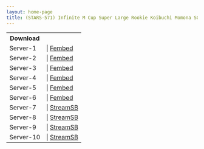 ```yaml
---
layout: home-page
title: (STARS-571) Infinite M Cup Super Large Rookie Koibuchi Momona SODstar AV Debut
---
```


<table><tbody>
<tr>
<th>Download</th>
</tr>
<tr>
<td>Server-1</td>
<td>| <a href="https://watchjavnow.xyz/f/dn6d5ux1xqegwle" target="_blank">Fembed</a></td>
</tr>
<tr>
<td>Server-2</td>
<td>| <a href="https://mycloudzz.com/f/lxgwlun-nq6n4dl" target="_blank">Fembed</a></td>
</tr>
<tr>
<td>Server-3</td>
<td>| <a href="https://mycloudzz.com/f/-jq1rcpepxyygxd" target="_blank">Fembed</a></td>
</tr>
<tr>
<td>Server-4</td>
<td>| <a href="https://mycloudzz.com/f/y5w-qcederxeygg" target="_blank">Fembed</a></td>
</tr>
<tr>
<td>Server-5</td>
<td>| <a href="https://javhdfree.icu/f/l0em2hn-dg3qpw4" target="_blank">Fembed</a></td>
</tr>
<tr>
<td>Server-6</td>
<td>| <a href="https://cloudrls.com/f/lzyg4fn-d4g0607" target="_blank">Fembed</a></td>
</tr>
<tr>
<td>Server-7</td>
<td>| <a href="https://javside.com/d/qge44lmlr87c.html" target="_blank">StreamSB</a></td>
</tr>
<tr>
<td>Server-8</td>
<td>| <a href="https://streamsb.net/d/q4s0010nqs8z.html" target="_blank">StreamSB</a></td>
</tr>
<tr>
<td>Server-9</td>
<td>| <a href="https://sbspeed.com/d/e4xv0sr2xjk6.html" target="_blank">StreamSB</a></td>
</tr>
<tr>
<td>Server-10</td>
<td>| <a href="https://sbspeed.com/d/m1my86ufo0g0.html" target="_blank">StreamSB</a></td>
</tr>
</tbody></table>
